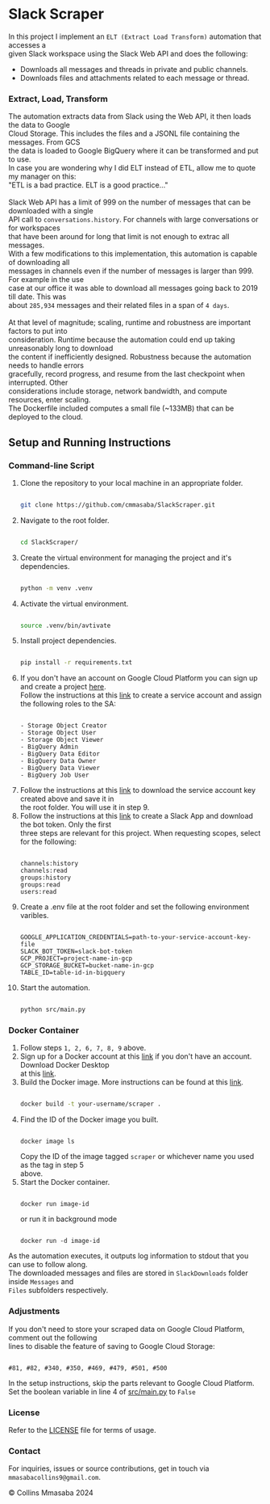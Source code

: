 # Slack Scraper
In this project I implement an `ELT (Extract Load Transform)` automation that accesses a<br>
given Slack workspace using the Slack Web API and does the following:
- Downloads all messages and threads in private and public channels.
- Downloads files and attachments related to each message or thread.

### Extract, Load, Transform
The automation extracts data from Slack using the Web API, it then loads the data to Google<br>
Cloud Storage. This includes the files and a JSONL file containing the messages. From GCS<br>
the data is loaded to Google BigQuery where it can be transformed and put to use.<br>
In case you are wondering why I did ELT instead of ETL, allow me to quote my manager on this:<br>
"ETL is a bad practice. ELT is a good practice..."<br><br>
Slack Web API has a limit of 999 on the number of messages that can be downloaded with a single<br>
API call to `conversations.history`. For channels with large conversations or for workspaces<br>
that have been around for long that limit is not enough to extrac all messages.<br>
With a few modifications to this implementation, this automation is capable of downloading all<br>
messages in channels even if the number of messages is larger than 999. For example in the use<br>
case at our office it was able to download all messages going back to 2019 till date. This was<br>
about `285,934` messages and their related files in a span of `4 days`.<br><br>
At that level of magnitude; scaling, runtime and robustness are important factors to put into<br>
consideration. Runtime because the automation could end up taking unreasonably long to download<br>
the content if inefficiently designed. Robustness because the automation needs to handle errors<br>
gracefully, record progress, and resume from the last checkpoint when interrupted. Other <br>
considerations include storage, network bandwidth, and compute resources, enter scaling.<br>
The Dockerfile included computes a small file (~133MB) that can be deployed to the cloud.<br>

## Setup and Running Instructions
### Command-line Script
1. Clone the repository to your local machine in an appropriate folder.<br>
    ```bash

    git clone https://github.com/cmmasaba/SlackScraper.git

    ```
2. Navigate to the root folder.
    ```bash

    cd SlackScraper/

    ```
3. Create the virtual environment for managing the project and it's dependencies.
    ```bash

    python -m venv .venv

    ```
4. Activate the virtual environment.
    ```bash

    source .venv/bin/avtivate

    ```
5. Install project dependencies.
    ```bash

    pip install -r requirements.txt

    ```
6. If you don't have an account on Google Cloud Platform you can sign up and create a project
   [here](https://cloud.google.com/?hl=en).<br>
   Follow the instructions at this [link](https://cloud.google.com/iam/docs/service-accounts-create#iam-service-accounts-create-console) to create a service account and assign the following roles to the SA:<br>
   ```

   - Storage Object Creator
   - Storage Object User
   - Storage Object Viewer
   - BigQuery Admin
   - BigQuery Data Editor
   - BigQuery Data Owner
   - BigQuery Data Viewer
   - BigQuery Job User

    ```
7. Follow the instructions at this [link](https://cloud.google.com/iam/docs/keys-create-delete) to download the service account key created above and save it in<br> the root folder. You will use it in step 9.
8. Follow the instructions at this [link](https://api.slack.com/quickstart) to create a Slack App and download the bot token. Only the first<br>
three steps are relevant for this project. When requesting scopes, select for the following:
    ```
    
    channels:history
    channels:read
    groups:history
    groups:read
    users:read

    ```
9. Create a .env file at the root folder and set the following environment varibles.
    ```

    GOOGLE_APPLICATION_CREDENTIALS=path-to-your-service-account-key-file
    SLACK_BOT_TOKEN=slack-bot-token
    GCP_PROJECT=project-name-in-gcp
    GCP_STORAGE_BUCKET=bucket-name-in-gcp
    TABLE_ID=table-id-in-bigquery

    ```
10. Start the automation.
    ```bash

    python src/main.py

    ```

### Docker Container
1. Follow steps `1, 2, 6, 7, 8, 9` above.
2. Sign up for a Docker account at this [link](https://app.docker.com/signup) if you don't have an account. Download Docker Desktop<br>
 at this [link](https://docs.docker.com/get-started/get-docker/).
4. Build the Docker image. More instructions can be found at this [link](https://docs.docker.com/get-started/docker-concepts/building-images/build-tag-and-publish-an-image/).
    ```bash

    docker build -t your-username/scraper .

    ```
5. Find the ID of the Docker image you built.
    ```

    docker image ls

    ```
    Copy the ID of the image tagged `scraper` or whichever name you used as the tag in step 5<br>above.
6. Start the Docker container.
    ```

    docker run image-id

    ```
    or run it in background mode
    ```

    docker run -d image-id

    ```

As the automation executes, it outputs log information to stdout that you can use to follow along.<br>
The downloaded messages and files are stored in `SlackDownloads` folder inside `Messages` and <br>
`Files` subfolders respectively.

### Adjustments
If you don't need to store your scraped data on Google Cloud Platform, comment out the following<br>
lines to disable the feature of saving to Google Cloud Storage:
```

#81, #82, #340, #350, #469, #479, #501, #500

```
In the setup instructions, skip the parts relevant to Google Cloud Platform.<br>
Set the boolean variable in line 4 of [src/main.py](src/main.py) to `False`

### License
Refer to the [LICENSE](LICENSE) file for terms of usage. 

### Contact
For inquiries, issues or source contributions, get in touch via `mmasabacollins9@gmail.com`.

&copy; Collins Mmasaba 2024